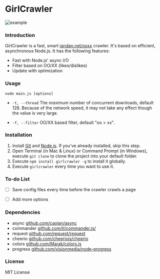 # GirlCrawler

![example](https://raw.githubusercontent.com/Ericlong233/girlcrawler/master/res/example.png)

### Introduction

GirlCrawler is a fast, smart [jandan.net/ooxx](http://jandan.net/ooxx) crawler. It's based on efficient, asynchronous Node.js. It has the following features:

* Fast with Node.js' async I/O
* Filter based on OO/XX (likes/dislikes)
* Update with optimization

### Usage

`node main.js [options]`

* `-t, --thread` The *maximum* number of concurrent downloads, default 128. Because of the network speed, it may not take any effect though the value is very large.

* `-f, --filter` OO/XX based filter, default "oo > xx".

### Installation

1. Install [Git](https://git-scm.com/) and [Node.js](https://nodejs.org). If you've already installed, skip this step.
2. Open Terminal (in Mac & Linux) or Command Prompt (in Windows), execute `git clone` to clone the project into your default folder.
3. Execute `npm install girlcrawler -g` to install it globally.
4. Execute `girlcrawler` every time you want to use it.

### To-do List

* [ ] Save config files every time before the crawler crawls a page


* [ ] Add more options

### Dependencies

* async [github.com/caolan/async](https://github.com/caolan/async) 
* commander [github.com/tj/commander.js/](https://github.com/tj/commander.js/)
* request [github.com/request/request](https://github.com/request/request)
* cheerio [github.com/cheeriojs/cheerio](https://github.com/cheeriojs/cheerio)
* colors [github.com/Marak/colors.js](https://github.com/Marak/colors.js)
* progress [github.com/visionmedia/node-progress](https://github.com/visionmedia/node-progress)

### License

MIT License